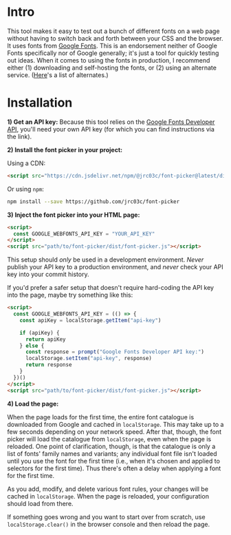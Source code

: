 # Intro

This tool makes it easy to test out a bunch of different fonts on a web page without having to switch back and forth between your CSS and the browser. It uses fonts from [Google Fonts](https://fonts.google.com/). This is an endorsement neither of Google Fonts specifically nor of Google generally; it's just a tool for quickly testing out ideas. When it comes to using the fonts in production, I recommend either (1) downloading and self-hosting the fonts, or (2) using an alternate service. ([Here](https://gitlab.com/raphaelbastide/libre-foundries)'s a list of alternates.)

# Installation

**1) Get an API key:** Because this tool relies on the [Google Fonts Developer API](https://developers.google.com/fonts/docs/developer_api), you'll need your own API key (for which you can find instructions via the link).

**2) Install the font picker in your project:**

Using a CDN:

```html
<script src="https://cdn.jsdelivr.net/npm/@jrc03c/font-picker@latest/dist/font-picker.js"></script>
```

Or using `npm`:

```bash
npm install --save https://github.com/jrc03c/font-picker
```

**3) Inject the font picker into your HTML page:**

```html
<script>
  const GOOGLE_WEBFONTS_API_KEY = "YOUR_API_KEY"
</script>
<script src="path/to/font-picker/dist/font-picker.js"></script>
```

This setup should _only_ be used in a development environment. _Never_ publish your API key to a production environment, and _never_ check your API key into your commit history.

If you'd prefer a safer setup that doesn't require hard-coding the API key into the page, maybe try something like this:

```html
<script>
  const GOOGLE_WEBFONTS_API_KEY = (() => {
    const apiKey = localStorage.getItem("api-key")

    if (apiKey) {
      return apiKey
    } else {
      const response = prompt("Google Fonts Developer API key:")
      localStorage.setItem("api-key", response)
      return response
    }
  })()
</script>
<script src="path/to/font-picker/dist/font-picker.js"></script>
```

**4) Load the page:**

When the page loads for the first time, the entire font catalogue is downloaded from Google and cached in `localStorage`. This may take up to a few seconds depending on your network speed. After that, though, the font picker will load the catalogue from `localStorage`, even when the page is reloaded. One point of clarification, though, is that the catalogue is only a list of fonts' family names and variants; any individual font file isn't loaded until you use the font for the first time (i.e., when it's chosen and applied to selectors for the first time). Thus there's often a delay when applying a font for the first time.

As you add, modify, and delete various font rules, your changes will be cached in `localStorage`. When the page is reloaded, your configuration should load from there.

If something goes wrong and you want to start over from scratch, use `localStorage.clear()` in the browser console and then reload the page.
